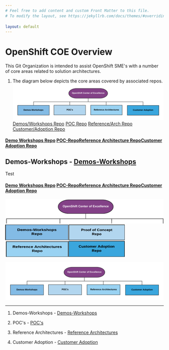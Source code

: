 ```yaml
---
# Feel free to add content and custom Front Matter to this file.
# To modify the layout, see https://jekyllrb.com/docs/themes/#overriding-theme-defaults

layout: default
---
```


OpenShift COE Overview
====================================
This Git Organization is intended to assist OpenShift SME's with a number of core areas related to solution architectures.

  1. The diagram below depicts the core areas covered by associated repos.
  ![OpenShift Center of Excellence Project Overview](docs/images/header-overview.png?raw=true "OpenShift Center of Excellence Project Overview") 
  [Demos/Workshops Repo](https://github.com/ocp-coe/demos-workshops/)   [POC Repo](https://github.com/ocp-coe/demos-workshops/)   [Reference/Arch Repo](https://github.com/ocp-coe/demos-workshops/)   [Customer/Adoption Repo](https://github.com/ocp-coe/demos-workshops/)



<h4><a href="https://github.com/ocp-coe/demos-workshops" target="_blank">Demo Workshops Repo</a> <a href="https://github.com/ocp-coe/pocs" target="_blank">POC-Repo</a><a href="https://github.com/ocp-coe/reference-architectures" target="_blank">Reference Architecture Repo</a><a href="https://github.com/ocp-coe/customer-adoption" target="_blank">Customer Adoption Repo</a></h4>

 
  ## Demos-Workshops - [Demos-Workshops](https://github.com/ocp-coe/demos-workshops/)  
Test
  <h4><a href="https://github.com/ocp-coe/demos-workshops" target="_blank">Demo Workshops Repo</a> <a href="https://github.com/ocp-coe/pocs" target="_blank">POC-Repo</a><a href="https://github.com/ocp-coe/reference-architectures" target="_blank">Reference Architecture Repo</a><a href="https://github.com/ocp-coe/customer-adoption" target="_blank">Customer Adoption Repo</a></h4>  

   <a href="https://github.com/ocp-coe/overview" target="_blank"><img src="docs/images/light-overview.png" alt="Overview" width="800"></a>
   <a href="https://github.com/ocp-coe/demos-workshops" target="_blank"><img src="docs/images/demo-light1.png" alt="Demo Workshopts" width="200" height="50" border="0"></a><a href="https://github.com/ocp-coe/pocs" target="_blank"><img src="docs/images/poc-light1.png" alt="Proof of Concepts" width="180" height="50" border="0"></a><a href="https://github.com/ocp-coe/reference-architectures" target="_blank"><img src="docs/images/ref-light1.png" alt="Reference Architectures Repo" width="200" height="50" border="0"></a><a href="https://github.com/ocp-coe/customer-adoption" target="_blank"><img src="docs/images/customer-light1.png" alt="Customer Adoption Repo" width="180" height="50" border="0"></a>  

<img src="docs/images/header-overview.png" alt="Overview" width="800" usemap="#planetmap">

<map name="planetmap">
  <area shape="rect" coords="25,100,198,170" href="https://github.com/ocp-coe/demos-workshops" alt="Sun">
  <area shape="rect" coords="217,100,384,170" href="https://github.com/ocp-coe/pocs" alt="Mercury">
  <area shape="rect" coords="412,100,579,170" href="https://github.com/ocp-coe/reference-architectures" alt="Reference Architecture">
  <area shape="rect" coords="607,100,773,170" href="https://github.com/ocp-coe/customer-adoption" alt="Customer Adoption">
</map>

--------

1. Demos-Workshops - [Demos-Workshops](https://github.com/ocp-coe/demos-workshops/)

2. POC's - [POC's](https://github.com/ocp-coe/pocs/)

3. Reference Architectures - [Reference Architectures](https://github.com/ocp-coe/reference-architectures/)

4. Customer Adoption - [Customer Adoption](https://github.com/ocp-coe/customer-adoption/)
